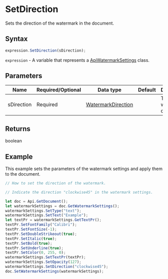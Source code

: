 # SetDirection

Sets the direction of the watermark in the document.

## Syntax

```javascript
expression.SetDirection(sDirection);
```

`expression` - A variable that represents a [ApiWatermarkSettings](../ApiWatermarkSettings.md) class.

## Parameters

| **Name** | **Required/Optional** | **Data type** | **Default** | **Description** |
| ------------- | ------------- | ------------- | ------------- | ------------- |
| sDirection | Required | [WatermarkDirection](../../Enumeration/WatermarkDirection.md) |  | The watermark direction. |

## Returns

boolean

## Example

This example sets the parameters of the watermark settings and apply them to the document.

```javascript editor-docx
// How to set the direction of the watermark.

// Indicate the direction "clockwise45" in the watermark settings.

let doc = Api.GetDocument();
let watermarkSettings = doc.GetWatermarkSettings();
watermarkSettings.SetType("text");
watermarkSettings.SetText("Example");
let textPr = watermarkSettings.GetTextPr();
textPr.SetFontFamily("Calibri");
textPr.SetFontSize(-1);
textPr.SetDoubleStrikeout(true);
textPr.SetItalic(true);
textPr.SetBold(true);
textPr.SetUnderline(true);
textPr.SetColor(0, 255, 0);
watermarkSettings.SetTextPr(textPr);
watermarkSettings.SetOpacity(127);
watermarkSettings.SetDirection("clockwise45");
doc.SetWatermarkSettings(watermarkSettings);
```
